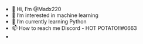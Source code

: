 - 👋 Hi, I’m @Madx220
- 👀 I’m interested in machine learning
- 🌱 I’m currently learning Python
- 📫 How to reach me 
  Discord - HOT POTATO!!#0663
- 
<!---
Madx220/Madx220 is a ✨ special ✨ repository because its `README.md` (this file) appears on your GitHub profile.
You can click the Preview link to take a look at your changes.
--->
